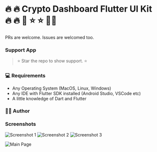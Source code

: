# 🔥 🔥 Crypto Dashboard Flutter UI Kit 🔥 🔥 💫 ⭐️ ⭐️ 👨‍💻 


PRs are welcome. Issues are welcomed too.


### Support App

> ⭐️ Star the repo to show support. ⭐️


### 💻 Requirements

- Any Operating System (MacOS, Linux, Windows)
- Any IDE with Flutter SDK installed (Android Studio, VSCode etc)
- A little knowledge of Dart and Flutter

### 👨‍💻 Author


### Screenshots

![Screenshot 1](https://res.cloudinary.com/olayemii/image/upload/v1612831194/assets/crypto-001_uq1uc8.jpg) ![Screenshot 2](https://res.cloudinary.com/olayemii/image/upload/v1612831194/assets/crypto-002_ewein8.jpg) ![Screenshot 3](https://res.cloudinary.com/olayemii/image/upload/v1612831194/assets/crypto-003_oi58pa.jpg)

![Main Page](https://res.cloudinary.com/olayemii/image/upload/v1612831196/assets/crypto-main_loieck.jpg)

